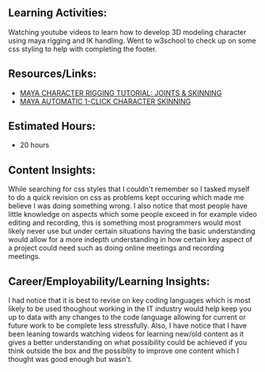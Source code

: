 ## Learning Activities:
Watching youtube videos to learn how to develop 3D modeling character using maya rigging and IK handling. Went to w3school to check up on some css styling to help with completing the footer.

## Resources/Links:

- [MAYA CHARACTER RIGGING TUTORIAL: JOINTS & SKINNING](https://www.youtube.com/watch?v=Ah-Jk7d30ks)
- [MAYA AUTOMATIC 1-CLICK CHARACTER SKINNING](https://www.youtube.com/watch?v=LaO3wNXADw8)

## Estimated Hours:
- 20 hours

## Content Insights:
While searching for css styles that I couldn't remember so I tasked myself to do a quick revision on css as problems kept occuring which made me believe I was doing something wrong. I also notice that most people have little knowledge on aspects which some people exceed in for example video editing and recording, this is something most programmers would most likely never use but under certain situations having the basic understanding would allow for a more indepth understanding in how certain key aspect of a project could need such as doing online meetings and recording meetings.

## Career/Employability/Learning Insights:
I had notice that it is best to revise on key coding languages which is most likely to be used thoughout working in the IT industry would help keep you up to data with any changes to the code language allowing for current or future work to be complete less stressfully. Also, I have notice that I have been leaning towards watching videos for learning new/old content as it gives a better understanding on what possibility could be achieved if you think outside the box and the possiblity to improve one content which I thought was good enough but wasn't.
